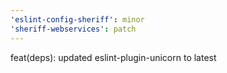 ```yaml
---
'eslint-config-sheriff': minor
'sheriff-webservices': patch
---
```


feat(deps): updated eslint-plugin-unicorn to latest
